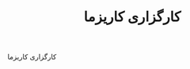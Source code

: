 ﻿---
layout: post
title: کارگزاری کاریزما
name_en: charisma-broker
company_slug: charisma-broker
logo: 
cover: 
company_count:
founded:
location: ""
total_review: 
total_interview: 
salary_avg: 
salary_min: 
salary_max: 
rate: 
view_count: 
industry: کامپیوتر، فناوری اطلاعات و اینترنت
city: تهران, تهران
size_en: S
size: 11-50 نفر
site: https://charisma.ir/contactus
---

کارگزاری کاریزما